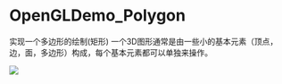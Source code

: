 # OpenGLDemo_Polygon
实现一个多边形的绘制(矩形)
一个3D图形通常是由一些小的基本元素（顶点，边，面，多边形）构成，每个基本元素都可以单独来操作。

![](https://github.com/upperLucky/OpenGLDemo_Polygon/raw/master/Logo/demo.png)  
